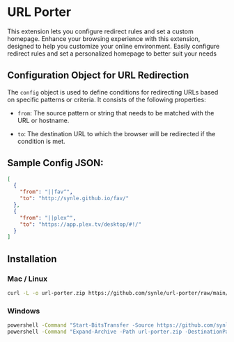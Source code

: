 # URL Porter

This extension lets you configure redirect rules and set a custom homepage. Enhance your browsing experience with this extension, designed to help you customize your online environment. Easily configure redirect rules and set a personalized homepage to better suit your needs

## Configuration Object for URL Redirection

The `config` object is used to define conditions for redirecting URLs based on specific patterns or criteria. It consists of the following properties:

- `from`: The source pattern or string that needs to be matched with the URL or hostname.

- `to`: The destination URL to which the browser will be redirected if the condition is met.

## Sample Config JSON:

```json
[
  {
    "from": "||fav^",
    "to": "http://synle.github.io/fav/"
  },
  {
    "from": "||plex^",
    "to": "https://app.plex.tv/desktop/#!/"
  }
]
```

## Installation

### Mac / Linux

```bash
curl -L -o url-porter.zip https://github.com/synle/url-porter/raw/main/url-porter.zip && unzip url-porter.zip -d url-porter
```

### Windows

```bash
powershell -Command "Start-BitsTransfer -Source https://github.com/synle/url-porter/raw/main/url-porter.zip -Destination url-porter.zip"
powershell -Command "Expand-Archive -Path url-porter.zip -DestinationPath url-porter"
```


